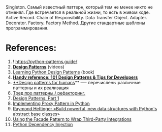 
Singleton. Самый известный паттерн, который тем не менее никто не отменял. Где встречается в реальной жизни, то есть в живом коде. Active Record. Chain of Responsibility. Data Transfer Object. Adapter. Decorator. Factory. Factory Method. Другие стандартные шаблоны программирования.

# References:

1. ! https://python-patterns.guide/
2. **[Design Patterns](https://www.youtube.com/playlist?list=PLTCrU9sGybuo3HIJUKusfhB_m7QucuDTQ)** (videos)
3. [Learning Python Design Patterns](http://libgen.rs/book/index.php?md5=8E5E7EAAE258E85D4C37E41FA3F5BDA7) (book)
4. [**Handy reference: 101 Design Patterns & Tips for Developers**](https://sourcemaking.com/design-patterns-and-tips)
5. [**Design patterns for humans](https://github.com/kamranahmedse/design-patterns-for-humans#structural-design-patterns)** —- перечислены различные паттерны и их реализация
6. [Тред про паттерны / рефакторинг.](https://twitter.com/_abstractart/status/1641114259173040128?t=jrDbxDMVxbbNbvKX17qnRw&s=35)
7. [Design Patterns. Part 1](https://py.checkio.org/blog/design-patterns-part-1/)
9. [Implementing Proxy Pattern in Python](https://rednafi.github.io/digressions/python/2020/06/16/python-proxy-pattern.html)
10. [Raymond Hettinger «Build powerful, new data structures with Python's abstract base classes»](https://www.youtube.com/watch?v=S_ipdVNSFlo)
11. [Using the Facade Pattern to Wrap Third-Party Integrations](https://alysivji.github.io/tag/python.html)
12. [Python Dependency Injection](https://testdriven.io/blog/python-dependency-injection/)